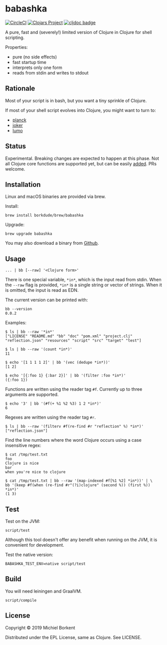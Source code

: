 # babashka

[![CircleCI](https://circleci.com/gh/borkdude/babashka/tree/master.svg?style=shield)](https://circleci.com/gh/borkdude/babashka/tree/master)
[![Clojars Project](https://img.shields.io/clojars/v/borkdude/babashka.svg)](https://clojars.org/borkdude/babashka)
[![cljdoc badge](https://cljdoc.org/badge/borkdude/babashka)](https://cljdoc.org/d/borkdude/babashka/CURRENT)

A pure, fast and (severely!) limited version of Clojure in Clojure for shell scripting.

Properties:

- pure (no side effects)
- fast startup time
- interprets only one form
- reads from stdin and writes to stdout

## Rationale

Most of your script is in bash, but you want a tiny sprinkle of Clojure.

If most of your shell script evolves into Clojure, you might want to turn to:

- [planck](https://planck-repl.org/)
- [joker](https://github.com/candid82/joker)
- [lumo](https://github.com/anmonteiro/lumo)

## Status

Experimental. Breaking changes are expected to happen at this phase. Not all
Clojure core functions are supported yet, but can be easily
[added](https://github.com/borkdude/babashka/blob/master/src/babashka/interpreter.clj#L10). PRs
welcome.

## Installation

Linux and macOS binaries are provided via brew.

Install:

    brew install borkdude/brew/babashka

Upgrade:

    brew upgrade babashka

You may also download a binary from [Github](https://github.com/borkdude/babashka/releases).

## Usage

``` shellsession
... | bb [--raw] '<Clojure form>'
```

There is one special variable, `*in*`, which is the input read from stdin. When
the `--raw` flag is provided, `*in*` is a single string or vector of
strings. When it is omitted, the input is read as EDN.

The current version can be printed with:

``` shellsession
bb --version
0.0.2
```

Examples:

``` shellsession
$ ls | bb --raw '*in*'
["LICENSE" "README.md" "bb" "doc" "pom.xml" "project.clj" "reflection.json" "resources" "script" "src" "target" "test"]

$ ls | bb --raw '(count *in*)'
11

$ echo '[1 1 1 1 2]' | bb '(vec (dedupe *in*))'
[1 2]

$ echo '[{:foo 1} {:bar 2}]' | bb '(filter :foo *in*)'
({:foo 1})
```

Functions are written using the reader tag `#f`. Currently up to three
arguments are supported.

``` shellsession
$ echo '3' | bb '(#f(+ %1 %2 %3) 1 2 *in*)'
6
```

Regexes are written using the reader tag `#r`.

``` shellsession
$ ls | bb --raw '(filterv #f(re-find #r "reflection" %) *in*)'
["reflection.json"]
```

Find the line numbers where the word Clojure occurs using a case insensitive regex:

``` shellsession
$ cat /tmp/test.txt
foo
Clojure is nice
bar
when you're nice to clojure

$ cat /tmp/test.txt | bb --raw '(map-indexed #f[%1 %2] *in*))' | \
bb '(keep #f(when (re-find #r"(?i)clojure" (second %)) (first %)) *in*)'
(1 3)
```

## Test

Test on the JVM:

    script/test

Although this tool doesn't offer any benefit when running on the JVM, it is
convenient for development.

Test the native version:

    BABASHKA_TEST_ENV=native script/test

## Build

You will need leiningen and GraalVM.

    script/compile

## License

Copyright © 2019 Michiel Borkent

Distributed under the EPL License, same as Clojure. See LICENSE.
